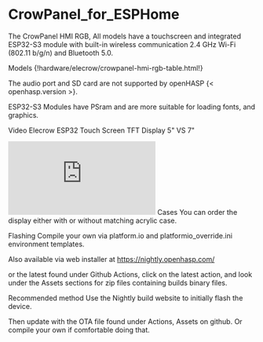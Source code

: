 # CrowPanel_for_ESPHome
The CrowPanel HMI RGB, All models have a touchscreen and integrated ESP32-S3 module with built-in wireless communication 2.4 GHz Wi-Fi (802.11 b/g/n) and Bluetooth 5.0.

Models
{!hardware/elecrow/crowpanel-hmi-rgb-table.html!}

The audio port and SD card are not supported by openHASP {< openhasp.version >}.

ESP32-S3 Modules have PSram and are more suitable for loading fonts, and graphics.

Video
Elecrow ESP32 Touch Screen TFT Display 5" VS 7"
<iframe title="YouTube video player" src="https://www.youtube.com/embed/i8AWqLOEmfk?rel=0&controls=1" class="embed-responsive-item" frameborder="0" allow="accelerometer; clipboard-write; encrypted-media; gyroscope; picture-in-picture" allowfullscreen> </iframe>
Cases
You can order the display either with or without matching acrylic case.

Flashing
Compile your own via platform.io and platformio_override.ini environment templates.

Also available via web installer at https://nightly.openhasp.com/

or the latest found under Github Actions, click on the latest action, and look under the Assets sections for zip files containing builds binary files.

Recommended method
Use the Nightly build website to initially flash the device.

Then update with the OTA file found under Actions, Assets on github. Or compile your own if comfortable doing that.
